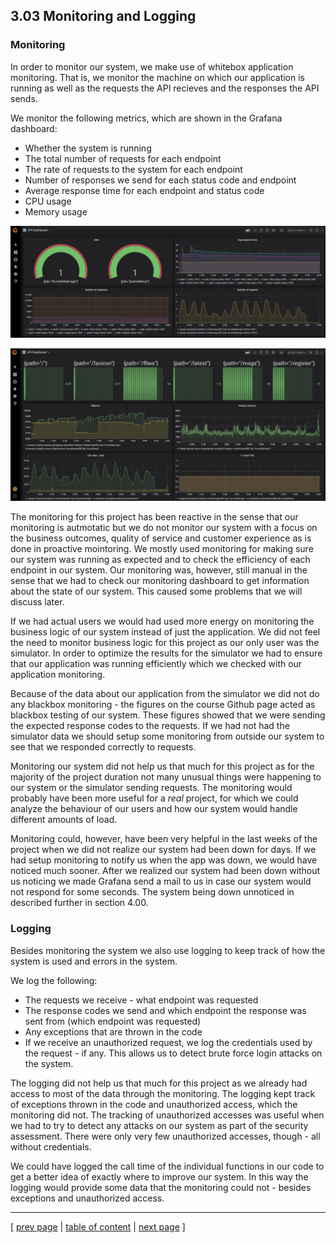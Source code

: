 ## 3.03 Monitoring and Logging

<!-- **Lecture notes**
- manual vs reactive vs proactive x
- whitebox vs blackbox monitoring x
- active vs passive x
- application monitoring x -->

### Monitoring
In order to monitor our system, we make use of whitebox application monitoring. That is, we monitor the machine on which our application is running as well as the requests the API recieves and the responses the API sends. 

We monitor the following metrics, which are shown in the Grafana dashboard:
- Whether the system is running
- The total number of requests for each endpoint
- The rate of requests to the system for each endpoint
- Number of responses we send for each status code and endpoint
- Average response time for each endpoint and status code
- CPU usage
- Memory usage

![Grafana Dashboard](../images/sc_grafana_dashboard.png)

![Grafana Dashboard](../images/sc_grafana_dashboard_2.png)

The monitoring for this project has been reactive in the sense that our monitoring is autmotatic but we do not monitor our system with a focus on the business outcomes, quality of service and customer experience as is done in proactive mointoring. We mostly used monitoring for making sure our system was running as expected and to check the efficiency of each endpoint in our system. Our monitoring was, however, still manual in the sense that we had to check our monitoring dashboard to get information about the state of our system. This caused some problems that we will discuss later.

If we had actual users we would had used more energy on monitoring the business logic of our system instead of just the application. We did not feel the need to monitor business logic for this project as our only user was the simulator. In order to optimize the results for the simulator we had to ensure that our application was running efficiently which we checked with our application monitoring. 

Because of the data about our application from the simulator we did not do any blackbox monitoring - the figures on the course Github page acted as blackbox testing of our system. These figures showed that we were sending the expected response codes to the requests. If we had not had the simulator data we should setup some monitoring from outside our system to see that we responded correctly to requests.

Monitoring our system did not help us that much for this project as for the majority of the project duration not many unusual things were happening to our system or the simulator sending requests. The monitoring would probably have been more useful for a *real* project, for which we could analyze the behaviour of our users and how our system would handle different amounts of load. 

Monitoring could, however, have been very helpful in the last weeks of the project when we did not realize our system had been down for days. If we had setup monitoring to notify us when the app was down, we would have noticed much sooner. After we realized our system had been down without us noticing we made Grafana send a mail to us in case our system would not respond for some seconds. The system being down unnoticed in described further in section 4.00.

### Logging
Besides monitoring the system we also use logging to keep track of how the system is used and errors in the system. 

We log the following:
- The requests we receive - what endpoint was requested
- The response codes we send and which endpoint the response was sent from (which endpoint was requested)
- Any exceptions that are thrown in the code
- If we receive an unauthorized request, we log the credentials used by the request - if any. This allows us to detect brute force login attacks on the system.

The logging did not help us that much for this project as we already had access to most of the data through the monitoring. The logging kept track of exceptions thrown in the code and unauthorized access, which the monitoring did not. The tracking of unauthorized accesses was useful when we had to try to detect any attacks on our system as part of the security assessment. There were only very few unauthorized accesses, though - all without credentials.

We could have logged the call time of the individual functions in our code to get a better idea of exactly where to improve our system. In this way the logging would provide some data that the monitoring could not - besides exceptions and unauthorized access. 

---
[ [prev page](../chapters/302_ci_dc_chain_tools.md) | [table of content](../table_of_content.md) | [next page](../chapters/304_sec_assessment.md) ]
